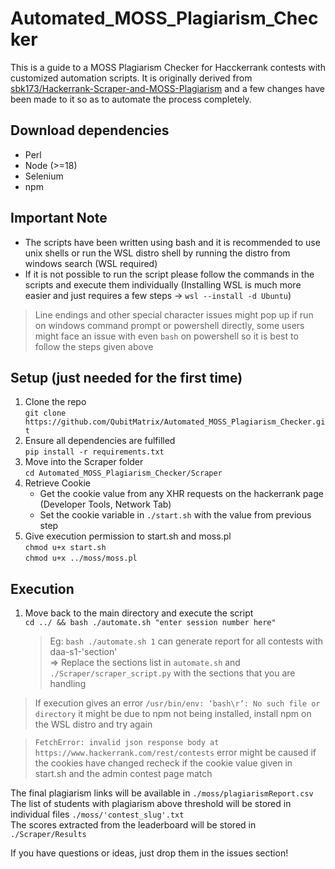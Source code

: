 # Automated_MOSS_Plagiarism_Checker
This is a guide to a MOSS Plagiarism Checker for Hacckerrank contests with customized automation scripts. It is originally derived from [sbk173/Hackerrank-Scraper-and-MOSS-Plagiarism](https://github.com/sbk173/Hackerrank-Scraper-and-MOSS-Plagiarism) and a few changes have been made to it so as to automate the process completely.

## Download dependencies
   - Perl
   - Node (>=18)
   - Selenium
   - npm 

## Important Note
- The scripts have been written using bash and it is recommended to use unix shells or run the WSL distro shell by running the distro from windows search (WSL required)   
- If it is not possible to run the script please follow the commands in the scripts and execute them individually (Installing WSL is much more easier and just requires a few steps -> `wsl --install -d Ubuntu`)

> Line endings and other special character issues might pop up if run on windows command prompt or powershell directly, some users might face an issue with even `bash` on powershell so it is best to follow the steps given above 

## Setup (just needed for the first time)
1. Clone the repo   
   `git clone https://github.com/QubitMatrix/Automated_MOSS_Plagiarism_Checker.git`
2. Ensure all dependencies are fulfilled   
   `pip install -r requirements.txt`
2. Move into the Scraper folder   
   `cd Automated_MOSS_Plagiarism_Checker/Scraper`
3. Retrieve Cookie   
   - Get the cookie value from any XHR requests on the hackerrank page (Developer Tools, Network Tab)
   - Set the cookie variable in `./start.sh` with the value from previous step
4. Give execution permission to start.sh and moss.pl   
      `chmod u+x start.sh`   
      `chmod u+x ../moss/moss.pl`

## Execution
1. Move back to the main directory and execute the script   
   `cd ../ && bash ./automate.sh "enter session number here"`   
   > Eg: `bash ./automate.sh 1` can generate report for all contests with daa-s1-'section'   
   => Replace the sections list in `automate.sh` and `./Scraper/scraper_script.py` with the sections that you are handling  

> If execution gives an error `/usr/bin/env: ‘bash\r’: No such file or directory` it might be due to npm not being installed, install npm on the WSL distro and try again   

> `FetchError: invalid json response body at https://www.hackerrank.com/rest/contests` error might be caused if the cookies have changed recheck if the cookie value given in start.sh and the admin contest page match   

The final plagiarism links will be available in `./moss/plagiarismReport.csv`   
The list of students with plagiarism above threshold will be stored in individual files `./moss/'contest_slug'.txt`   
The scores extracted from the leaderboard will be stored in `./Scraper/Results`   

If you have questions or ideas, just drop them in the issues section!